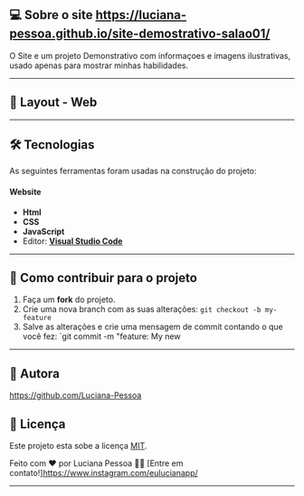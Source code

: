 ## 💻 Sobre o site https://luciana-pessoa.github.io/site-demostrativo-salao01/

O Site e um projeto Demonstrativo com informaçoes e imagens ilustrativas, usado apenas para mostrar minhas habilidades.

---

## 🎨 Layout - Web

---

## 🛠 Tecnologias

As seguintes ferramentas foram usadas na construção do projeto:

#### **Website**  

-   **Html**
-   **CSS**
-   **JavaScript**
-   Editor:  **[Visual Studio Code](https://code.visualstudio.com/)**

---

## 💪 Como contribuir para o projeto

1. Faça um **fork** do projeto.
2. Crie uma nova branch com as suas alterações: `git checkout -b my-feature`
3. Salve as alterações e crie uma mensagem de commit contando o que você fez: `git commit -m "feature: My new 

---

## 🦸 Autora

https://github.com/Luciana-Pessoa


## 📝 Licença

Este projeto esta sobe a licença [MIT](./LICENSE).

Feito com ❤️ por Luciana Pessoa 👋🏽 [Entre em contato!]https://www.instagram.com/eulucianapp/

---
